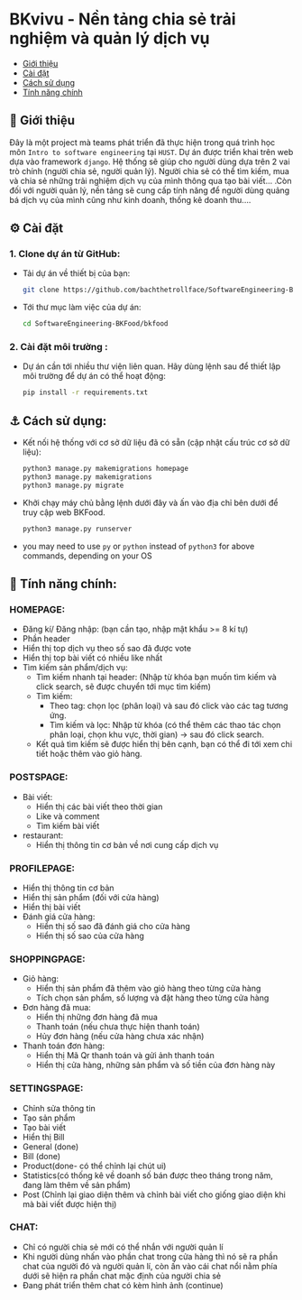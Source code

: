 # BKvivu - Nền tảng chia sẻ trải nghiệm và quản lý dịch vụ
- [Giới thiệu](#angel-giới-thiệu)
- [Cài đặt](#gear-cài-đặt)
- [Cách sử dụng](#anchor-cách-sử-dụng)
- [Tính năng chính](#anger-tính-năng-chính)

## :angel: Giới thiệu
Đây là một project mà teams phát triển đã thực hiện trong quá trình học môn `Intro to software engineering` tại `HUST`. Dự án được triển khai trên web dựa vào framework `django`. Hệ thống sẽ giúp cho người dùng dựa trên 2 vai trò chính (người chia sẻ, người quản lý). Người chia sẻ có thể tìm kiếm, mua và chia sẻ những trải nghiệm dịch vụ của mình thông qua tạo bài viết... .Còn đối với người quản lý, nền tảng sẽ cung cấp tính năng để người dùng quảng bá dịch vụ của mình cũng như kinh doanh, thống kê doanh thu....

## :gear: Cài đặt

### 1. Clone dự án từ GitHub:
- Tải dự án về thiết bị của bạn:
    ```bash
    git clone https://github.com/bachthetrollface/SoftwareEngineering-BKFood.git
    ```
- Tới thư mục làm việc của dự án:
    ```bash
    cd SoftwareEngineering-BKFood/bkfood
    ```
    
### 2. Cài đặt môi trường :
- Dự án cần tới nhiều thư viện liên quan. Hãy dùng lệnh sau để thiết lập môi trường để dự án có thể hoạt động:
    ```bash
    pip install -r requirements.txt
    ```

## :anchor: Cách sử dụng:
  - Kết nối hệ thống với cơ sở dữ liệu đã có sẵn (cập nhật cấu trúc cơ sở dữ liệu):
    ```bash
    python3 manage.py makemigrations homepage
    python3 manage.py makemigrations
    python3 manage.py migrate
    ```
  - Khởi chạy máy chủ bằng lệnh dưới đây và ấn vào địa chỉ bên dưới để truy cập web BKFood.
    ```bash
    python3 manage.py runserver
    ```
  - you may need to use `py` or `python` instead of `python3` for above commands, depending on your OS

## :anger: Tính năng chính: 
### HOMEPAGE:
  - Đăng kí/ Đăng nhập: (bạn cần tạo, nhập mật khẩu >= 8 kí tự)
  - Phần header
  - Hiển thị top dịch vụ theo số sao đã được vote
  - Hiển thị top bài viết có nhiều like nhất
  - Tìm kiếm sản phẩm/dịch vụ:
    - Tìm kiếm nhanh tại header: (Nhập từ khóa bạn muốn tìm kiếm và click search, sẽ được chuyển tới mục tìm kiếm)
    - Tìm kiếm:
      - Theo tag: chọn lọc (phân loại) và sau đó click vào các tag tương ứng.
      - Tìm kiếm và lọc: Nhập từ khóa (có thể thêm các thao tác chọn phân loại, chọn khu vực, thời gian) -> sau đó click search.
    - Kết quả tìm kiếm sẽ được hiển thị bên cạnh, bạn có thể đi tới xem chi tiết hoặc thêm vào giỏ hàng.
### POSTSPAGE: 
  - Bài viết:
    - Hiển thị các bài viết theo thời gian
    - Like và comment
    - Tìm kiếm bài viết
  - restaurant:
    - Hiển thị thông tin cơ bản về nơi cung cấp dịch vụ
### PROFILEPAGE:
  - Hiển thị thông tin cơ bản
  - Hiển thị sản phẩm (đối với cửa hàng)
  - Hiển thị bài viết
  - Đánh giá cửa hàng:
    - Hiển thị số sao đã đánh giá cho cửa hàng
    - Hiển thị số sao của cửa hàng
### SHOPPINGPAGE: 
  - Giỏ hàng:
    - Hiển thị sản phẩm đã thêm vào giỏ hàng theo từng cửa hàng
    - Tích chọn sản phẩm, số lượng và đặt hàng theo từng cửa hàng
  - Đơn hàng đã mua:
    - Hiển thị những đơn hàng đã mua
    - Thanh toán (nếu chưa thực hiện thanh toán)
    - Hủy đơn hàng (nếu cửa hàng chưa xác nhận)
  - Thanh toán đơn hàng:
    - Hiển thị Mã Qr thanh toán và gửi ảnh thanh toán
    - Hiển thị cửa hàng, những sản phẩm và số tiền của đơn hàng này
### SETTINGSPAGE: 
  - Chỉnh sửa thông tin
  - Tạo sản phẩm
  - Tạo bài viết
  - Hiển thị Bill
  - General (done)
  - Bill (done)
  - Product(done- có thể chỉnh lại chút ui)
  - Statistics(có thống kê về doanh số bán được theo tháng trong năm, đang làm thêm về sản phẩm)
  - Post (Chỉnh lại giao diện thêm và chỉnh bài viết cho giống giao diện khi mà bài viết được hiện thị)
### CHAT: 
  - Chỉ có người chia sẻ mới có thể nhắn với người quản lí
  - Khi người dùng nhấn vào phần chat trong cửa hàng thì nó sẽ ra phần chat của người đó và người quản lí, còn ấn vào cái chat nổi nằm phía dưới sẽ hiện ra phần chat mặc định của người chia sẻ
  - Đang phát triển thêm chat có kèm hình ảnh (continue)


